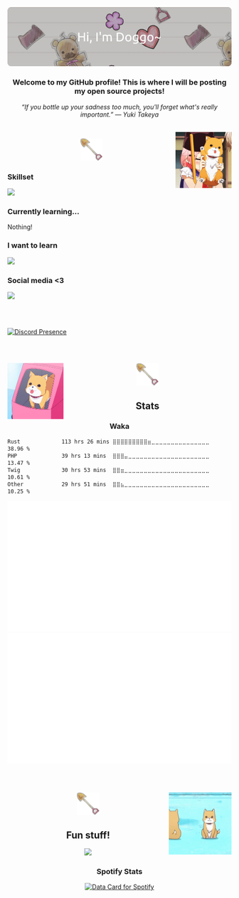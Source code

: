 <p align="center">
    <img src="https://raw.githubusercontent.com/TaromaruYuki/TaromaruYuki/main/github-header.png" />
</p>

<h3 align="center">Welcome to my GitHub profile! This is where I will be posting my open source projects!</h3>
<p align="center"><i>“If you bottle up your sadness too much, you'll forget what's really important.” — Yuki Takeya</i></p><br>

<img align="right" width="25%" src="https://raw.githubusercontent.com/TaromaruYuki/TaromaruYuki/main/taro_hi.gif" />

<p width="100%" align='center'>
    <img width="10%" src="https://raw.githubusercontent.com/TaromaruYuki/TaromaruYuki/main/shovel-kun.png">
</p>

<h3>Skillset</h3>
<img src="https://skillicons.dev/icons?i=py,cpp,cs,js,nodejs,react,php,html,symfony,godot,cmake,bootstrap,blender,mysql,rust&perline=7" />

<h3>Currently learning...</h3>
<!-- <img src="https://skillicons.dev/icons?i=" /> -->
Nothing!

<h3>I want to learn</h3>
<img src="https://skillicons.dev/icons?i=ruby,deno,java" />

<h3>Social media <3</h3>
<a href="https://twitter.com/TaromaruYuki"><img src="https://skillicons.dev/icons?i=twitter" /></a>

<br><br>

<a href="https://discord.gg/qFtz2gS"><img src="https://lanyard.ushiekane.dev/api/323470201016549378" alt="Discord Presence"/></a>

<br><br>

<img align="left" width="25%" src="https://raw.githubusercontent.com/TaromaruYuki/TaromaruYuki/main/taro_pant.gif" />

<p width="100%" align='center'>
    <img width="10%" src="https://raw.githubusercontent.com/TaromaruYuki/TaromaruYuki/main/shovel-kun.png">
</p>

<h2 align="center">Stats</h2>

<h3 align="center">Waka</h3>
<!--START_SECTION:waka-->

```text
Rust             113 hrs 26 mins ⣿⣿⣿⣿⣿⣿⣿⣿⣿⣶⣀⣀⣀⣀⣀⣀⣀⣀⣀⣀⣀⣀⣀⣀⣀   38.96 %
PHP              39 hrs 13 mins  ⣿⣿⣿⣤⣀⣀⣀⣀⣀⣀⣀⣀⣀⣀⣀⣀⣀⣀⣀⣀⣀⣀⣀⣀⣀   13.47 %
Twig             30 hrs 53 mins  ⣿⣿⣶⣀⣀⣀⣀⣀⣀⣀⣀⣀⣀⣀⣀⣀⣀⣀⣀⣀⣀⣀⣀⣀⣀   10.61 %
Other            29 hrs 51 mins  ⣿⣿⣦⣀⣀⣀⣀⣀⣀⣀⣀⣀⣀⣀⣀⣀⣀⣀⣀⣀⣀⣀⣀⣀⣀   10.25 %
```

<!--END_SECTION:waka-->

<p align="center" width="100%">
    <img src="https://raw.githubusercontent.com/TaromaruYuki/github-stats-transparent/59d0c0c17b38a286397f88f1c5c6457e2dc30c7c/generated/overview.svg" />
    <img src="https://raw.githubusercontent.com/TaromaruYuki/github-stats-transparent/59d0c0c17b38a286397f88f1c5c6457e2dc30c7c/generated/languages.svg" />
</p>

<br><br>

<img align="right" width="28%" src="https://raw.githubusercontent.com/TaromaruYuki/TaromaruYuki/main/taro_spin.gif" />

<p width="100%" align='center'>
    <img width="10%" src="https://raw.githubusercontent.com/TaromaruYuki/TaromaruYuki/main/shovel-kun.png">
</p>

<h2 align="center">Fun stuff!</h2>

<p align="center">
    <img src="https://github-readme-twitter.gazf.vercel.app/api?id=TaromaruYuki" />
</p>

<h3 align="center">Spotify Stats</h3>

<p align="center">
    <a href="https://spotify-github-profile.vercel.app/api/view?uid=a2n9yranjkm3e8zxjgxl073xk&redirect=true">
        <img src="https://www.data-card-for-spotify.com/api/card?user_id=a2n9yranjkm3e8zxjgxl073xk" alt="Data Card for Spotify">
    </a>
</p>

<!--
**Taromaruu/Taromaruu** is a ✨ _special_ ✨ repository because its `README.md` (this file) appears on your GitHub profile.

Here are some ideas to get you started:

- 🔭 I’m currently working on ...
- 🌱 I’m currently learning ...
- 👯 I’m looking to collaborate on ...
- 🤔 I’m looking for help with ...
- 💬 Ask me about ...
- 📫 How to reach me: ...
- 😄 Pronouns: ...
- ⚡ Fun fact: ...
-->

<!--
<p align="center" width="100%">
    <img width="10%" src="https://raw.githubusercontent.com/Taromaruu/Taromaruu/main/shovel-kun.png">
</p>
-->
